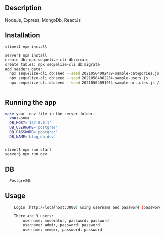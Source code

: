## Description

NodeJs, Express, MongoDb, ReactJs  

## Installation

```bash
client$ npm install

server$ npm install
create db: npx sequelize-cli db:create
create tables: npx sequelize-cli db:migrate
add seeders data: 
  npx sequelize-cli db:seed --seed 20210504092409-sample-categories.js
  npx sequelize-cli db:seed --seed 20210504062234-sample-users.js
  npx sequelize-cli db:seed --seed 20210504091954-sample-articles.js / npx sequelize-cli db:seed:all
  
```

## Running the app

```bash
make your .env file in the server folder:
  PORT=5000
  DB_HOST='127.0.0.1'
  DB_USERNAME='postgres'
  DB_PASSWORD='postgres'
  DB_NAME='blog_db_dev'


client$ npm run start
server$ npm run dev

```

## DB

```bash
  PostgreSQL
```

## Usage
```bash
    Login (http://localhost:3000) using username and password (password stored without hashing)

    There are 3 users:
        username: moderator, password: password
        username: admin, password: password
        username: member, password: password
```